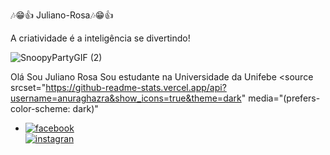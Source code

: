 🎶😁👍 Juliano-Rosa🎶😁👍


A criatividade é a inteligência se divertindo!

![SnoopyPartyGIF (2)](https://github.com/user-attachments/assets/fdb67dfa-d459-4686-a396-85f3075d7083)

Olá Sou Juliano Rosa
Sou estudante na Universidade da Unifebe
<picture>
  <source
    srcset="https://github-readme-stats.vercel.app/api?username=anuraghazra&show_icons=true&theme=dark"
    media="(prefers-color-scheme: dark)"

</body>
</html>
</header>
<nav class="=redes">
    <ul>
        <li>
            <a href="https://www.facebook.com/juliano.rosa.98434997" target="_blank">
               <img src="img/redes/facebook.png" alt="facebook">
            </a>
        </li>
    </li>
</a><a href="https://www.instagram.com/jujuliano1977/?next=%2F" target="_blank">
    <img src="img/redes/instagran" alt="instagran">



